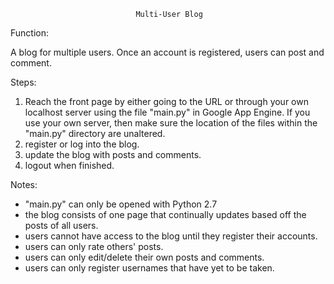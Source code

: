 								Multi-User Blog

Function:

A blog for multiple users. Once an account is registered, users can post and comment. 

Steps:

1. Reach the front page by either going to the URL or through your own localhost server using the file "main.py" in Google App Engine. 
   If you use your own server, then make sure the location of the files within the "main.py" directory are unaltered.
2. register or log into the blog.
3. update the blog with posts and comments.
4. logout when finished.

Notes:
* "main.py" can only be opened with Python 2.7
* the blog consists of one page that continually updates based off the posts of all users.
* users cannot have access to the blog until they register their accounts.
* users can only rate others' posts. 
* users can only edit/delete their own posts and comments.
* users can only register usernames that have yet to be taken.